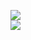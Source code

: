[![](https://img.shields.io/badge/Made%20With-Github%20Spray-lightgrey.svg?style=for-the-badge&logo=github)](https://github.com/Annihil/github-spray#3297)  
[![](https://i.imgur.com/2DrTn0Z.gif)](https://github.com/Annihil/github-spray)